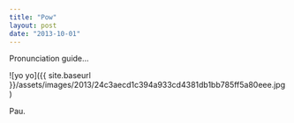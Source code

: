 ```yaml
---
title: "Pow"
layout: post
date: "2013-10-01"
---
```


Pronunciation guide…

![yo yo]({{ site.baseurl }}/assets/images/2013/24c3aecd1c394a933cd4381db1bb785ff5a80eee.jpg)

Pau.
